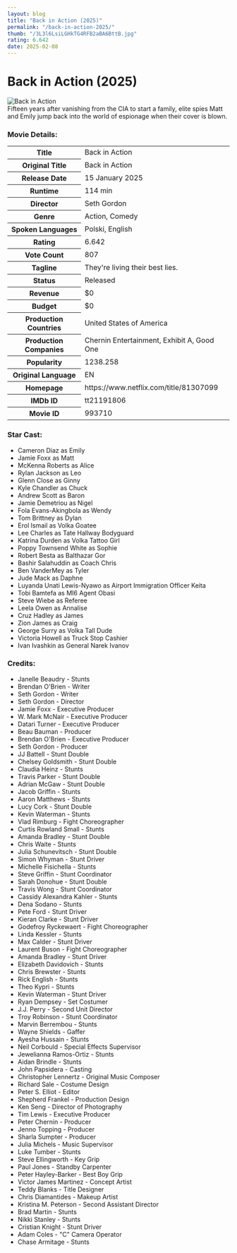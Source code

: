 ```yaml
---
layout: blog
title: "Back in Action (2025)"
permalink: "/back-in-action-2025/"
thumb: "/3L3l6LsiLGHkTG4RFB2aBA6BttB.jpg"
rating: 6.642
date: 2025-02-08
---
```

<h1 class="title">Back in Action (2025)</h1><div class="poster"><img src="{{ site.imglink }}/3L3l6LsiLGHkTG4RFB2aBA6BttB.jpg" alt="Back in Action" class="img-fluid rounded"/></div><div class="plot">Fifteen years after vanishing from the CIA to start a family, elite spies Matt and Emily jump back into the world of espionage when their cover is blown.</div><h3>Movie Details:</h3><table class="table table-bordered details"><tr><th>Title</th><td>Back in Action</td></tr><tr><th>Original Title</th><td>Back in Action</td></tr><tr><th>Release Date</th><td>15 January 2025</td></tr><tr><th>Runtime</th><td>114 min</td></tr><tr><th>Director</th><td>Seth Gordon</td></tr><tr><th>Genre</th><td>Action, Comedy</td></tr><tr><th>Spoken Languages</th><td>Polski, English</td></tr><tr><th>Rating</th><td>6.642</td></tr><tr><th>Vote Count</th><td>807</td></tr><tr><th>Tagline</th><td>They're living their best lies.</td></tr><tr><th>Status</th><td>Released</td></tr><tr><th>Revenue</th><td>$0</td></tr><tr><th>Budget</th><td>$0</td></tr><tr><th>Production Countries</th><td>United States of America</td></tr><tr><th>Production Companies</th><td>Chernin Entertainment, Exhibit A, Good One</td></tr><tr><th>Popularity</th><td>1238.258</td></tr><tr><th>Original Language</th><td>EN</td></tr><tr><th>Homepage</th><td> https://www.netflix.com/title/81307099  </td></tr><tr><th>IMDb ID</th><td>tt21191806</td></tr><tr><th>Movie ID</th><td>993710</td></tr></table><h3>Star Cast:</h3><ul class="list-group cast"><li>Cameron Diaz as Emily</li><li>Jamie Foxx as Matt</li><li>McKenna Roberts as Alice</li><li>Rylan Jackson as Leo</li><li>Glenn Close as Ginny</li><li>Kyle Chandler as Chuck</li><li>Andrew Scott as Baron</li><li>Jamie Demetriou as Nigel</li><li>Fola Evans-Akingbola as Wendy</li><li>Tom Brittney as Dylan</li><li>Erol Ismail as Volka Goatee</li><li>Lee Charles as Tate Hallway Bodyguard</li><li>Katrina Durden as Volka Tattoo Girl</li><li>Poppy Townsend White as Sophie</li><li>Robert Besta as Balthazar Gor</li><li>Bashir Salahuddin as Coach Chris</li><li>Ben VanderMey as Tyler</li><li>Jude Mack as Daphne</li><li>Luyanda Unati Lewis-Nyawo as Airport Immigration Officer Keita</li><li>Tobi Bamtefa as MI6 Agent Obasi</li><li>Steve Wiebe as Referee</li><li>Leela Owen as Annalise</li><li>Cruz Hadley as James</li><li>Zion James as Craig</li><li>George Surry as Volka Tall Dude</li><li>Victoria Howell as Truck Stop Cashier</li><li>Ivan Ivashkin as General Narek Ivanov</li></ul><h3>Credits:</h3><ul class="list-group crew"><li>Janelle Beaudry - Stunts</li><li>Brendan O'Brien - Writer</li><li>Seth Gordon - Writer</li><li>Seth Gordon - Director</li><li>Jamie Foxx - Executive Producer</li><li>W. Mark McNair - Executive Producer</li><li>Datari Turner - Executive Producer</li><li>Beau Bauman - Producer</li><li>Brendan O'Brien - Executive Producer</li><li>Seth Gordon - Producer</li><li>JJ Battell - Stunt Double</li><li>Chelsey Goldsmith - Stunt Double</li><li>Claudia Heinz - Stunts</li><li>Travis Parker - Stunt Double</li><li>Adrian McGaw - Stunt Double</li><li>Jacob Griffin - Stunts</li><li>Aaron Matthews - Stunts</li><li>Lucy Cork - Stunt Double</li><li>Kevin Waterman - Stunts</li><li>Vlad Rimburg - Fight Choreographer</li><li>Curtis Rowland Small - Stunts</li><li>Amanda Bradley - Stunt Double</li><li>Chris Waite - Stunts</li><li>Julia Schunevitsch - Stunt Double</li><li>Simon Whyman - Stunt Driver</li><li>Michelle Fisichella - Stunts</li><li>Steve Griffin - Stunt Coordinator</li><li>Sarah Donohue - Stunt Double</li><li>Travis Wong - Stunt Coordinator</li><li>Cassidy Alexandra Kahler - Stunts</li><li>Dena Sodano - Stunts</li><li>Pete Ford - Stunt Driver</li><li>Kieran Clarke - Stunt Driver</li><li>Godefroy Ryckewaert - Fight Choreographer</li><li>Linda Kessler - Stunts</li><li>Max Calder - Stunt Driver</li><li>Laurent Buson - Fight Choreographer</li><li>Amanda Bradley - Stunt Driver</li><li>Elizabeth Davidovich - Stunts</li><li>Chris Brewster - Stunts</li><li>Rick English - Stunts</li><li>Theo Kypri - Stunts</li><li>Kevin Waterman - Stunt Driver</li><li>Ryan Dempsey - Set Costumer</li><li>J.J. Perry - Second Unit Director</li><li>Troy Robinson - Stunt Coordinator</li><li>Marvin Berrembou - Stunts</li><li>Wayne Shields - Gaffer</li><li>Ayesha Hussain - Stunts</li><li>Neil Corbould - Special Effects Supervisor</li><li>Jewelianna Ramos-Ortiz - Stunts</li><li>Aidan Brindle - Stunts</li><li>John Papsidera - Casting</li><li>Christopher Lennertz - Original Music Composer</li><li>Richard Sale - Costume Design</li><li>Peter S. Elliot - Editor</li><li>Shepherd Frankel - Production Design</li><li>Ken Seng - Director of Photography</li><li>Tim Lewis - Executive Producer</li><li>Peter Chernin - Producer</li><li>Jenno Topping - Producer</li><li>Sharla Sumpter - Producer</li><li>Julia Michels - Music Supervisor</li><li>Luke Tumber - Stunts</li><li>Steve Ellingworth - Key Grip</li><li>Paul Jones - Standby Carpenter</li><li>Peter Hayley-Barker - Best Boy Grip</li><li>Victor James Martinez - Concept Artist</li><li>Teddy Blanks - Title Designer</li><li>Chris Diamantides - Makeup Artist</li><li>Kristina M. Peterson - Second Assistant Director</li><li>Brad Martin - Stunts</li><li>Nikki Stanley - Stunts</li><li>Cristian Knight - Stunt Driver</li><li>Adam Coles - "C" Camera Operator</li><li>Chase Armitage - Stunts</li></ul>